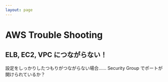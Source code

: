 ```yaml
---
layout: page
---
```


# AWS Trouble Shooting

## ELB, EC2, VPC につながらない！

設定をしっかりしたつもりがつながらない場合...... Security Group でポートが開けられているか？
